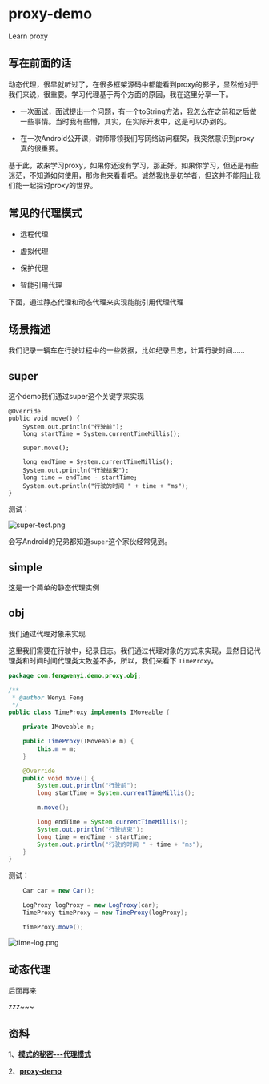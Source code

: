 # proxy-demo

Learn proxy

## 写在前面的话

动态代理，很早就听过了，在很多框架源码中都能看到proxy的影子，显然他对于我们来说，很重要。学习代理基于两个方面的原因，我在这里分享一下。

* 一次面试，面试提出一个问题，有一个toString方法，我怎么在之前和之后做一些事情。当时我有些懵，其实，在实际开发中，这是可以办到的。

* 在一次Android公开课，讲师带领我们写网络访问框架，我突然意识到proxy真的很重要。

基于此，故来学习proxy，如果你还没有学习，那正好。如果你学习，但还是有些迷茫，不知道如何使用，那你也来看看吧。诚然我也是初学者，但这并不能阻止我们能一起探讨proxy的世界。

## 常见的代理模式

* 远程代理

* 虚拟代理

* 保护代理

* 智能引用代理

下面，通过静态代理和动态代理来实现能能引用代理代理

## 场景描述

我们记录一辆车在行驶过程中的一些数据，比如纪录日志，计算行驶时间……

## super

这个demo我们通过super这个关键字来实现

```
@Override
public void move() {
    System.out.println("行驶前");
    long startTime = System.currentTimeMillis();
    
    super.move();

    long endTime = System.currentTimeMillis();
    System.out.println("行驶结束");
    long time = endTime - startTime;
    System.out.println("行驶的时间 " + time + "ms");
}
```

测试：

![super-test.png](https://upload-images.jianshu.io/upload_images/5805596-4e8d1e56cb196333.png?imageMogr2/auto-orient/strip%7CimageView2/2/w/1240)

会写Android的兄弟都知道`super`这个家伙经常见到。

## simple

这是一个简单的静态代理实例

## obj

我们通过代理对象来实现

这里我们需要在行驶中，纪录日志。我们通过代理对象的方式来实现，显然日记代理类和时间时间代理类大致差不多，所以，我们来看下 `TimeProxy`。

```java
package com.fengwenyi.demo.proxy.obj;

/**
 * @author Wenyi Feng
 */
public class TimeProxy implements IMoveable {

    private IMoveable m;

    public TimeProxy(IMoveable m) {
        this.m = m;
    }

    @Override
    public void move() {
        System.out.println("行驶前");
        long startTime = System.currentTimeMillis();

        m.move();

        long endTime = System.currentTimeMillis();
        System.out.println("行驶结束");
        long time = endTime - startTime;
        System.out.println("行驶的时间 " + time + "ms");
    }
}
```

测试：

```java
    Car car = new Car();

    LogProxy logProxy = new LogProxy(car);
    TimeProxy timeProxy = new TimeProxy(logProxy);

    timeProxy.move();
```

![time-log.png](https://upload-images.jianshu.io/upload_images/5805596-e8a55949db945db8.png?imageMogr2/auto-orient/strip%7CimageView2/2/w/1240)

## 动态代理

后面再来

zzz~~~

## 资料

1、**[模式的秘密---代理模式](https://www.imooc.com/learn/214)**

2、**[proxy-demo](https://github.com/fengwenyi/proxy-demo)**